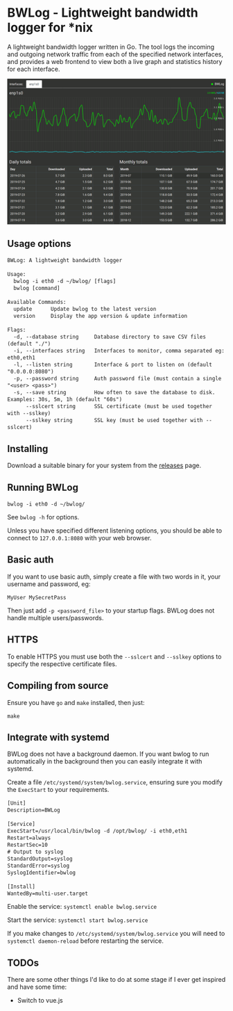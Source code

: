 # BWLog - Lightweight bandwidth logger for *nix

A lightweight bandwidth logger written in Go. The tool logs the incoming and outgoing network
traffic from each of the specified network interfaces, and provides a web frontend to view
both a live graph and statistics history for each interface.

![BWLog Screenshot](screenshot.png "BWLog Screenshot")


## Usage options

```shell
BWLog: A lightweight bandwidth logger

Usage:
  bwlog -i eth0 -d ~/bwlog/ [flags]
  bwlog [command]

Available Commands:
  update      Update bwlog to the latest version
  version     Display the app version & update information

Flags:
  -d, --database string     Database directory to save CSV files (default "./")
  -i, --interfaces string   Interfaces to monitor, comma separated eg: eth0,eth1
  -l, --listen string       Interface & port to listen on (default "0.0.0.0:8080")
  -p, --password string     Auth password file (must contain a single "<user> <pass>")
  -s, --save string         How often to save the database to disk. Examples: 30s, 5m, 1h (default "60s")
      --sslcert string      SSL certificate (must be used together with --sslkey)
      --sslkey string       SSL key (must be used together with --sslcert)
```

## Installing

Download a suitable binary for your system from the [releases](https://github.com/axllent/bwlog/releases) page.


## Running BWLog

```shell
bwlog -i eth0 -d ~/bwlog/
```

See `bwlog -h` for options.

Unless you have specified different listening options, you should be able to connect to `127.0.0.1:8080`
with your web browser.


## Basic auth

If you want to use basic auth, simply create a file with two words in it, your username and password, eg:
```
MyUser MySecretPass
```
Then just add `-p <password_file>` to your startup flags. BWLog does not handle multiple users/passwords.


## HTTPS

To enable HTTPS you must use both the `--sslcert` and `--sslkey` options to specify the respective certificate files.


## Compiling from source

Ensure you have `go` and `make` installed, then just:

```shell
make
```


## Integrate with systemd

BWLog does not have a background daemon. If you want bwlog to run automatically in the background then you can
easily integrate it with systemd.

Create a file `/etc/systemd/system/bwlog.service`, ensuring sure you modify the  `ExecStart` to your requirements.

```
[Unit]
Description=BWLog

[Service]
ExecStart=/usr/local/bin/bwlog -d /opt/bwlog/ -i eth0,eth1
Restart=always
RestartSec=10
# Output to syslog
StandardOutput=syslog
StandardError=syslog
SyslogIdentifier=bwlog

[Install]
WantedBy=multi-user.target
```

Enable the service: `systemctl enable bwlog.service`

Start the service: `systemctl start bwlog.service`

If you make changes to `/etc/systemd/system/bwlog.service` you will need to `systemctl daemon-reload`
before restarting the service.


## TODOs

There are some other things I'd like to do at some stage if I ever get inspired and have some time:

- Switch to vue.js

